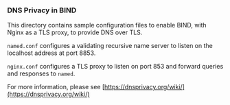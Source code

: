 <!--
 - Copyright (C) 2017, 2018  Internet Systems Consortium, Inc. ("ISC")
 -
 - Permission to use, copy, modify, and/or distribute this software for any
 - purpose with or without fee is hereby granted, provided that the above
 - copyright notice and this permission notice appear in all copies.
 -
 - THE SOFTWARE IS PROVIDED "AS IS" AND ISC DISCLAIMS ALL WARRANTIES WITH
 - REGARD TO THIS SOFTWARE INCLUDING ALL IMPLIED WARRANTIES OF MERCHANTABILITY
 - AND FITNESS.  IN NO EVENT SHALL ISC BE LIABLE FOR ANY SPECIAL, DIRECT,
 - INDIRECT, OR CONSEQUENTIAL DAMAGES OR ANY DAMAGES WHATSOEVER RESULTING FROM
 - LOSS OF USE, DATA OR PROFITS, WHETHER IN AN ACTION OF CONTRACT, NEGLIGENCE
 - OR OTHER TORTIOUS ACTION, ARISING OUT OF OR IN CONNECTION WITH THE USE OR
 - PERFORMANCE OF THIS SOFTWARE.
-->
### DNS Privacy in BIND

This directory contains sample configuration files to enable BIND,
with Nginx as a TLS proxy, to provide DNS over TLS.

`named.conf` configures a validating recursive name server to listen
on the localhost address at port 8853.

`nginx.conf` configures a TLS proxy to listen on port 853 and
forward queries and responses to `named`.

For more information, please see
[https://dnsprivacy.org/wiki/](https://dnsprivacy.org/wiki/)
